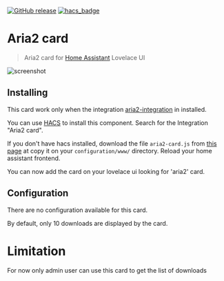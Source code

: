 [![GitHub release](https://img.shields.io/github/release/deblockt/aria2-card)](https://github.com/deblockt/aria2-card/releases/latest)
[![hacs_badge](https://img.shields.io/badge/HACS-Default-orange.svg)](https://github.com/hacs/integration)


# Aria2 card

> Aria2 card for [Home Assistant](https://www.home-assistant.io/) Lovelace UI

![screenshot](./doc/card.jpg)

## Installing

This card work only when the integration [aria2-integration](https://github.com/deblockt/hass-aria2) in installed.

You can use [HACS](https://hacs.xyz/) to install this component. Search for the Integration "Aria2 card".

If you don't have hacs installed, download the file `aria2-card.js` from [this page](https://github.com/deblockt/aria2-card/releases) at copy it on your `configuration/www/` directory. Reload your home assistant frontend.

You can now add the card on your lovelace ui looking for 'aria2' card.

## Configuration

There are no configuration available for this card.

By default, only 10 downloads are displayed by the card.

# Limitation

For now only admin user can use this card to get the list of downloads
